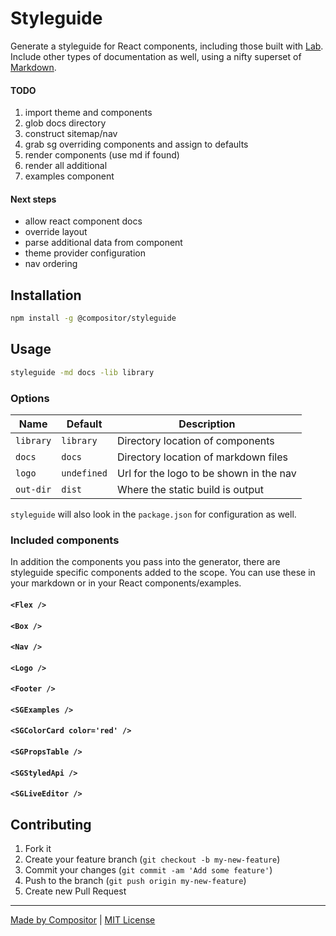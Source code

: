# Styleguide

Generate a styleguide for React components, including those built with [Lab](https://compositor.io/lab).
Include other types of documentation as well, using a nifty superset of [Markdown](https://github.com/c8r/markdown).

#### TODO

1. import theme and components
1. glob docs directory
1. construct sitemap/nav
1. grab sg overriding components and assign to defaults
1. render components (use md if found)
1. render all additional
1. examples component

#### Next steps

- allow react component docs
- override layout
- parse additional data from component
- theme provider configuration
- nav ordering

## Installation

```bash
npm install -g @compositor/styleguide
```

## Usage

```sh
styleguide -md docs -lib library
```

### Options

| Name | Default | Description |
| ---- | ------- | ----------- |
| `library` | `library` | Directory location of components |
| `docs` | `docs` | Directory location of markdown files |
| `logo` | `undefined` | Url for the logo to be shown in the nav |
| `out-dir` | `dist` | Where the static build is output |

`styleguide` will also look in the `package.json` for configuration as well.

### Included components

In addition the components you pass into the generator, there are styleguide specific components added to the scope.
You can use these in your markdown or in your React components/examples.

#### `<Flex />`

#### `<Box />`

#### `<Nav />`

#### `<Logo />`

#### `<Footer />`

#### `<SGExamples />`

#### `<SGColorCard color='red' />`

#### `<SGPropsTable />`

#### `<SGStyledApi />`

#### `<SGLiveEditor />`

## Contributing

1. Fork it
2. Create your feature branch (`git checkout -b my-new-feature`)
3. Commit your changes (`git commit -am 'Add some feature'`)
4. Push to the branch (`git push origin my-new-feature`)
5. Create new Pull Request

---

[Made by Compositor](https://compositor.io/)
|
[MIT License](license)
